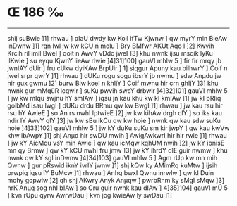 # Œ 186 ‰
---
shij suBwie ]1] rhwau ] pIaU dwdy kw Koil ifTw Kjwnw ] qw myrY min
BieAw inDwnw ]1] rqn lwl jw kw kCU n molu ] Bry BMfwr AKUt Aqo l
]2] Kwvih Krcih ril imil BweI ] qoit n AwvY vDdo jweI ]3] khu
nwnk ijsu msqik lyKu ilKwie ] su eyqu KjwnY lieAw rlwie
]4]31]100] gauVI mhlw 5 ] fir fir mrqy jb jwnIAY dUir ] fru
cUkw dyiKAw BrpUir ] 1] siqgur Apuny kau bilhwrY ] Coif n jweI srpr
qwrY ]1] rhwau ] dUKu rogu sogu ibsrY jb nwmu ] sdw Anµdu jw hir gux
gwmu ]2] burw Blw koeI n khIjY ] Coif mwnu hir crn ghIjY ]3] khu
nwnk gur mMqüR icqwir ] suKu pwvih swcY drbwir ]4]32]101] gauVI
mhlw 5 ] jw kw mIqu swjnu hY smIAw ] iqsu jn kau khu kw kI kmIAw
]1] jw kI pRIiq goibMd isau lwgI ] dUKu drdu BRmu qw kw BwgI ]1] rhwau
] jw kau rsu hir rsu hY AwieE ] so An rs nwhI lptwieE ]2] jw kw
kihAw drgh clY ] so iks kau ndir lY AwvY qlY ]3] jw kw sBu ikCu qw
kw hoie ] nwnk qw kau sdw suKu hoie ]4]33]102] gauVI mhlw 5 ] jw
kY duKu suKu sm kir jwpY ] qw kau kwVw khw ibAwpY ]1] shj Anµd hir
swDU mwih ] AwigAwkwrI hir hir rwie ]1] rhwau ] jw kY AicMqu vsY min
Awie ] qw kau icMqw kqhUM nwih ]2] jw kY ibnisE mn qy Brmw ] qw kY
kCU nwhI fru jmw ]3] jw kY ihrdY dIE guir nwmw ] khu nwnk qw kY sgl
inDwnw ]4]34]103] gauVI mhlw 5 ] Agm rUp kw mn mih Qwnw ]
gur pRswid iknY ivrlY jwnw ]1] shj kQw ky AMimRq kuMtw ] ijsih prwpiq
iqsu lY BuMcw ]1] rhwau ] Anhq bwxI Qwnu inrwlw ] qw kI Duin mohy
gopwlw ]2] qh shj AKwry Anyk Anµqw ] pwrbRhm ky sMgI sMqw ]3]
hrK Anµq sog nhI bIAw ] so Gru guir nwnk kau dIAw ] 4]35]104]
gauVI mÚ 5 ] kvn rUpu qyrw AwrwDau ] kvn jog kwieAw ly swDau ]1]
####
